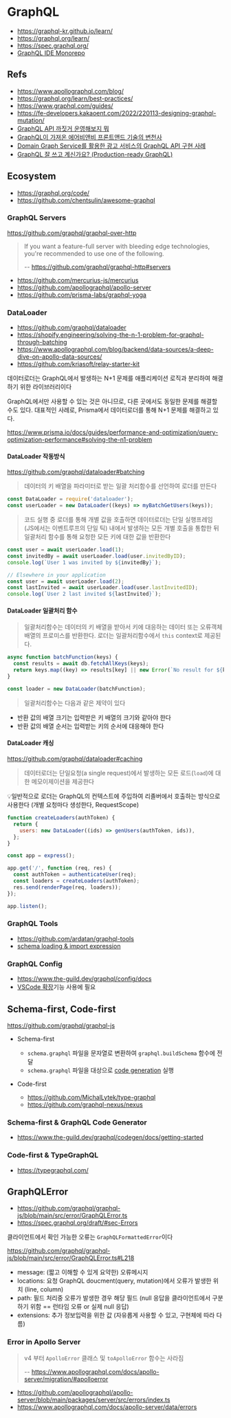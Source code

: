 # GraphQL

- <https://graphql-kr.github.io/learn/>
- <https://graphql.org/learn/>
- <https://spec.graphql.org/>
- [GraphQL IDE Monorepo](https://github.com/graphql/graphiql)

## Refs

- <https://www.apollographql.com/blog/>
- <https://graphql.org/learn/best-practices/>
- <https://www.graphql.com/guides/>
- <https://fe-developers.kakaoent.com/2022/220113-designing-graphql-mutation/>
- [GraphQL API 까짓거 운영해보지 뭐](https://tv.naver.com/v/16969996)
- [GraphQL이 가져온 에어비앤비 프론트앤드 기술의 변천사](https://tv.naver.com/v/16970011)
- [Domain Graph Service를 활용한 광고 서비스의 GraphQL API 구현 사례](https://tv.naver.com/v/23652389)
- [GraphQL 잘 쓰고 계신가요? (Production-ready GraphQL)](https://youtu.be/9G2vT4C4sAY)

## Ecosystem

- <https://graphql.org/code/>
- <https://github.com/chentsulin/awesome-graphql>

### GraphQL Servers

<https://github.com/graphql/graphql-over-http>

> If you want a feature-full server with bleeding edge technologies, you're recommended to use one of the following.
>
> -- <https://github.com/graphql/graphql-http#servers>

- <https://github.com/mercurius-js/mercurius>
- <https://github.com/apollographql/apollo-server>
- <https://github.com/prisma-labs/graphql-yoga>

### DataLoader

- <https://github.com/graphql/dataloader>
- <https://shopify.engineering/solving-the-n-1-problem-for-graphql-through-batching>
- <https://www.apollographql.com/blog/backend/data-sources/a-deep-dive-on-apollo-data-sources/>
- <https://github.com/kriasoft/relay-starter-kit>

데이터로더는 GraphQL에서 발생하는 N+1 문제를 애플리케이션 로직과 분리하여 해결하기 위한 라이브러리이다

GraphQL에서만 사용할 수 있는 것은 아니므로, 다른 곳에서도 동일한 문제를 해결할 수도 있다.
대표적인 사례로, Prisma에서 데이터로더를 통해 N+1 문제를 해결하고 있다.

<https://www.prisma.io/docs/guides/performance-and-optimization/query-optimization-performance#solving-the-n1-problem>

#### DataLoader 작동방식

<https://github.com/graphql/dataloader#batching>

> 데이터의 키 배열을 파라미터로 받는 일괄 처리함수를 선언하여 로더를 만든다

```js
const DataLoader = require('dataloader');
const userLoader = new DataLoader((keys) => myBatchGetUsers(keys));
```

> 코드 실행 중 로더를 통해 개별 값을 호출하면
> 데이터로더는 단일 실행프레임 (JS에서는 이벤트루프의 단일 틱) 내에서 발생하는 모든 개별 호출을 통합한 뒤
> 일괄처리 함수를 통해 요청한 모든 키에 대한 값을 반환한다

```js
const user = await userLoader.load(1);
const invitedBy = await userLoader.load(user.invitedByID);
console.log(`User 1 was invited by ${invitedBy}`);

// Elsewhere in your application
const user = await userLoader.load(2);
const lastInvited = await userLoader.load(user.lastInvitedID);
console.log(`User 2 last invited ${lastInvited}`);
```

#### DataLoader 일괄처리 함수

> 일괄처리함수는 데이터의 키 배열을 받아서 키에 대응하는 데이터 또는 오류객체 배열의 프로미스를 반환한다.
> 로더는 일괄처리함수에서 `this` context로 제공된다.

```js
async function batchFunction(keys) {
  const results = await db.fetchAllKeys(keys);
  return keys.map((key) => results[key] || new Error(`No result for ${key}`));
}

const loader = new DataLoader(batchFunction);
```

> 일괄처리함수는 다음과 같은 제약이 있다

- 반환 값의 배열 크기는 입력받은 키 배열의 크기와 같아야 한다
- 반환 값의 배열 순서는 입력받는 키의 순서에 대응해야 한다

#### DataLoader 캐싱

<https://github.com/graphql/dataloader#caching>

> 데이터로더는 단일요청(a single request)에서 발생하는 모든 로드(`load`)에 대한 메모이제이션을 제공한다

💡일반적으로 로더는 GraphQL의 컨텍스트에 주입하여 리졸버에서 호출하는 방식으로 사용한다 (개별 요청마다 생성한다, RequestScope)

```js
function createLoaders(authToken) {
  return {
    users: new DataLoader((ids) => genUsers(authToken, ids)),
  };
}

const app = express();

app.get('/', function (req, res) {
  const authToken = authenticateUser(req);
  const loaders = createLoaders(authToken);
  res.send(renderPage(req, loaders));
});

app.listen();
```

### GraphQL Tools

- <https://github.com/ardatan/graphql-tools>
- [schema loading & import expression](https://www.the-guild.dev/graphql/tools/docs/schema-loading#load-graphqlschema-by-using-different-loaders-from-different-sources)

### GraphQL Config

- <https://www.the-guild.dev/graphql/config/docs>
- [VSCode 확장](https://marketplace.visualstudio.com/items?itemName=GraphQL.vscode-graphql)기능 사용에 필요

## Schema-first, Code-first

<https://github.com/graphql/graphql-js>

- Schema-first

  - `schema.graphql` 파일을 문자열로 변환하여 `graphql.buildSchema` 함수에 전달
  - `schema.graphql` 파일을 대상으로 [code generation](https://the-guild.dev/graphql/codegen/docs/getting-started) 실행

- Code-first

  - <https://github.com/MichalLytek/type-graphql>
  - <https://github.com/graphql-nexus/nexus>

### Schema-first & GraphQL Code Generator

- <https://www.the-guild.dev/graphql/codegen/docs/getting-started>

### Code-first & TypeGraphQL

- <https://typegraphql.com/>

## GraphQLError

- <https://github.com/graphql/graphql-js/blob/main/src/error/GraphQLError.ts>
- <https://spec.graphql.org/draft/#sec-Errors>

클라이언트에서 확인 가능한 오류는 `GraphQLFormattedError`이다

<https://github.com/graphql/graphql-js/blob/main/src/error/GraphQLError.ts#L218>

- message: (짧고 이해할 수 있게 요약한) 오류메시지
- locations: 요청 GraphQL doucment(query, mutation)에서 오류가 발생한 위치 (line, column)
- path: 필드 처리중 오류가 발생한 경우 해당 필드 (null 응답을 클라이언트에서 구분하기 위함 == 런타임 오류 or 실제 null 응답)
- extensions: 추가 정보입력을 위한 값 (자유롭게 사용할 수 있고, 구현체에 따라 다름)

### Error in Apollo Server

> v4 부터 `ApolloError` 클래스 및 `toApolloError` 함수는 사라짐
>
> -- <https://www.apollographql.com/docs/apollo-server/migration/#apolloerror>

- <https://github.com/apollographql/apollo-server/blob/main/packages/server/src/errors/index.ts>
- <https://www.apollographql.com/docs/apollo-server/data/errors>
